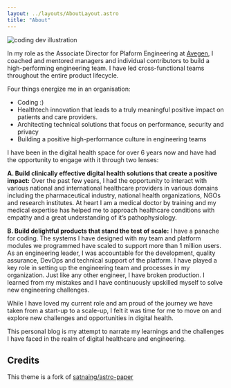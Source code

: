 ```yaml
---
layout: ../layouts/AboutLayout.astro
title: "About"
---
```


<div>
  <img src="/assets/dev.svg" class="sm:w-1/2 mx-auto" alt="coding dev illustration">
</div>

In my role as the Associate Director for Plaform Engineering at [Avegen](https://avegenhealth.com), I coached and mentored managers and individual contributors to build a high-performing engineering team. I have led cross-functional teams throughout the entire product lifecycle.

Four things energize me in an organisation:

- Coding :)
- Healthtech innovation that leads to a truly meaningful positive impact on patients and care providers.
- Architecting technical solutions that focus on performance, security and privacy
- Building a positive high-performance culture in engineering teams

I have been in the digital health space for over 6 years now and have had the opportunity to engage with it through two lenses:

**A. Build clinically effective digital health solutions that create a positive impact:** Over the past few years, I had the opportunity to interact with various national and international healthcare providers in various domains including the pharmaceutical industry, national health organizations, NGOs and research institutes. At heart I am a medical doctor by training and my medical expertise has helped me to approach healthcare conditions with empathy and a great understanding of it’s pathophysiology.

**B. Build delightful products that stand the test of scale:** I have a panache for coding. The systems I have designed with my team and platform modules we programmed have scaled to support more than 1 million users. As an engineering leader, I was accountable for the development, quality assurance, DevOps and technical support of the platform. I have played a key role in setting up the engineering team and processes in my organization. Just like any other engineer, I have broken production. I learned from my mistakes and I have continuously upskilled myself to solve new engineering challenges.

While I have loved my current role and am proud of the journey we have taken from a start-up to a scale-up, I felt it was time for me to move on and explore new challenges and opportunities in digital health.

This personal blog is my attempt to narrate my learnings and the challenges I have faced in the realm of digital healthcare and engineering.

## Credits

This theme is a fork of [satnaing/astro-paper](https://github.com/satnaing/astro-paper)
